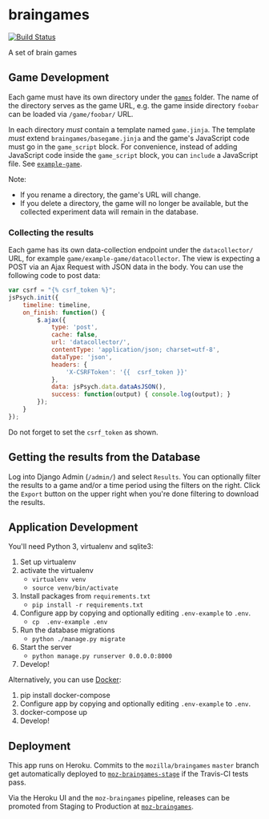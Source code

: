 # braingames

[![Build Status](https://img.shields.io/travis/mozilla/braingames/master.svg)](https://travis-ci.org/mozilla/braingames)

A set of brain games

## Game Development

Each game must have its own directory under the [`games`](games/) folder. The
name of the directory serves as the game URL, e.g. the game inside directory
`foobar` can be loaded via `/game/foobar/` URL.

In each directory *must* contain a template named `game.jinja`. The template
*must* extend `braingames/basegame.jinja` and the game's JavaScript code must
go in the `game_script` block. For convenience, instead of adding JavaScript code
inside the `game_script` block, you can `include` a JavaScript file.
See [`example-game`](games/example_game/game.jinja).

Note:
 - If you rename a directory, the game's URL will change.
 - If you delete a directory, the game will no longer be available, but the collected
   experiment data will remain in the database.

### Collecting the results

Each game has its own data-collection endpoint under the `datacollector/` URL,
for example `game/example-game/datacollector`. The view is expecting a POST via
an Ajax Request with JSON data in the body. You can use the following code to
post data:

```javascript
var csrf = "{% csrf_token %}";
jsPsych.init({
    timeline: timeline,
    on_finish: function() {
        $.ajax({
            type: 'post',
            cache: false,
            url: 'datacollector/',
            contentType: 'application/json; charset=utf-8',
            dataType: 'json',
            headers: {
                'X-CSRFToken': '{{  csrf_token }}'
            },
            data: jsPsych.data.dataAsJSON(),
            success: function(output) { console.log(output); }
        });
    }
});
```

Do not forget to set the `csrf_token` as shown.

## Getting the results from the Database

Log into Django Admin (`/admin/`) and select `Results`. You can optionally
filter the results to a game and/or a time period using the filters on the
right. Click the `Export` button on the upper right when you're done filtering
to download the results.

## Application Development

You'll need Python 3, virtualenv and sqlite3:

 1. Set up virtualenv
 2. activate the virtualenv
    - `virtualenv venv`
    - `source venv/bin/activate`
 3. Install packages from `requirements.txt`
    - `pip install -r requirements.txt`
 4. Configure app by copying and optionally editing `.env-example` to `.env`.
    - `cp  .env-example .env`
 5. Run the database migrations
    - `python ./manage.py migrate`
 7. Start the server
    - `python manage.py runserver 0.0.0.0:8000`
 8. Develop!

Alternatively, you can use [Docker](http://docker.com/):

 1. pip install docker-compose
 2. Configure app by copying and optionally editing `.env-example` to `.env`.
 3. docker-compose up
 4. Develop!


## Deployment

This app runs on Heroku. Commits to the `mozilla/braingames` `master` branch get
automatically deployed
to [`moz-braingames-stage`](https://moz-braingames-stage.herokuapp.com) if the
Travis-CI tests pass.

Via the Heroku UI and the `moz-braingames` pipeline, releases can be promoted
from Staging to Production
at [`moz-braingames`](https://moz-braingames.herokuapp.com).
